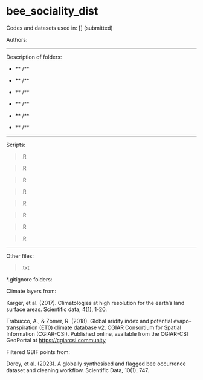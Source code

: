 # bee_sociality_dist

Codes and datasets used in: [] (submitted)

Authors:


----
Description of folders: 
 
- ** /** 



- ** /** 



- ** /** 



- ** /**



- ** /** 



- ** /** 




----
Scripts:

> .R



> .R



> .R



> .R



> .R



> .R



> .R



> .R



----
Other files:

> .txt


*.gitignore folders:  
  
Climate layers from:
  
Karger, et al. (2017). Climatologies at high resolution for the earth’s land surface areas. Scientific data, 4(1), 1-20.  
  
Trabucco, A., & Zomer, R. (2018). Global aridity index and potential evapo- transpiration (ET0) climate database v2. CGIAR Consortium for Spatial Information (CGIAR-CSI). Published online, available from the CGIAR-CSI GeoPortal at https://cgiarcsi.community
  
  
Filtered GBIF points from:  
  
Dorey, et al. (2023). A globally synthesised and flagged bee occurrence dataset and cleaning workflow. Scientific Data, 10(1), 747.
